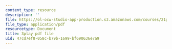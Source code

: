 ```yaml
---
content_type: resource
description: ''
file: https://ol-ocw-studio-app-production.s3.amazonaws.com/courses/21g-027-asia-in-the-modern-world-images-representations-fall-2016/47cd7ef8058cb79b1699bf690636e7a9_1801224.pdf
file_type: application/pdf
resourcetype: Document
title: 3play pdf file
uid: 47cd7ef8-058c-b79b-1699-bf690636e7a9
---
```

